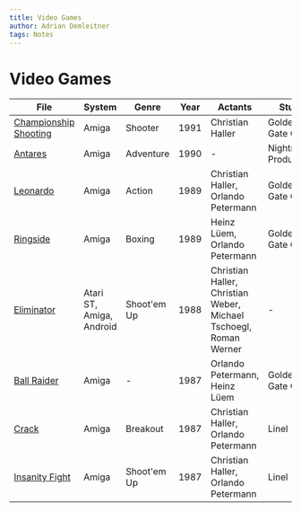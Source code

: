 ```yaml
---
title: Video Games
author: Adrian Demleitner
tags: Notes
---
```

# Video Games
| File                                                      | System                   | Genre       | Year | Actants                                                           | Studio                |
| --------------------------------------------------------- | ------------------------ | ----------- | ---- | ----------------------------------------------------------------- | --------------------- |
| [Championship Shooting](games/Championship%20Shooting.md) | Amiga                    | Shooter     | 1991 | Christian Haller                                                  | Golden Gate Crew      |
| [Antares](games/Antares.md)                             | Amiga                    | Adventure   | 1990 | \-                                                                | Nightmare Productions |
| [Leonardo](games/Leonardo.md)                           | Amiga                    | Action      | 1989 | Christian Haller, Orlando Petermann                               | Golden Gate Crew      |
| [Ringside](games/Ringside.md)                           | Amiga                    | Boxing      | 1989 | Heinz Lüem, Orlando Petermann                                     | Golden Gate Crew      |
| [Eliminator](games/Eliminator.md)                       | Atari ST, Amiga, Android | Shoot'em Up | 1988 | Christian Haller, Christian Weber, Michael Tschoegl, Roman Werner | \-                    |
| [Ball Raider](games/Ball%20Raider.md)                     | Amiga                    | \-          | 1987 | Orlando Petermann, Heinz Lüem                                     | Golden Gate Crew      |
| [Crack](games/Crack.md)                                 | Amiga                    | Breakout    | 1987 | Christian Haller, Orlando Petermann                               | Linel                 |
| [Insanity Fight](games/Insanity%20Fight.md)               | Amiga                    | Shoot'em Up | 1987 | Christian Haller, Orlando Petermann                               | Linel                 |



